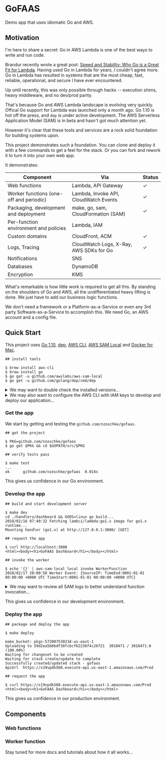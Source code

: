 # GoFAAS

Demo app that uses idiomatic Go and AWS.

## Motivation

I'm here to share a secret: Go in AWS Lambda is one of the best ways to write and run code.

Brandur recently wrote a great post: [Speed and Stability: Why Go is a Great Fit for Lambda](https://brandur.org/go-lambda). Having used Go in Lambda for years, I couldn't agree more. Go in Lambda has resulted in systems that are the most cheap, fast, reliable, operational, and secure I have ever encountered.

Up until recently, this was only possible through hacks -- execution shims, heavy middleware, and no dev/prod parity.

That's because Go and AWS Lambda landscape is evolving very quickly. Offical Go support for Lambda was launched only a month ago. Go 1.10 is hot off the press, and `dep` is under active development. The AWS Serverless Application Model (SAM) is in beta and hasn't got much attention yet.

However it's clear that these tools and services are a rock solid foundation for building systems upon.

This project demonstrates such a foundation. You can clone and deploy it with a few commands to get a feel for the stack. Or you can fork and rework it to turn it into your own web app.

It demonstrates:

| Component                               | Via                                     | Status |
| --------------------------------------- |-----------------------------------------|--------|
| Web functions                           | Lambda, API Gateway                     |   ✓    |
| Worker functions (one-off and periodic) | Lambda, Invoke API, CloudWatch Events   |   ✓    |
| Packaging, development and deployment   | make, go, sam, CloudFormation (SAM)     |   ✓    |
| Per-function environment and policies   | Lambda, IAM                             |        |
| Custom domains                          | CloudFront, ACM                         |   ✓    |
| Logs, Tracing                           | CloudWatch Logs, X-Ray, AWS SDKs for Go |   ✓    |
| Notifications                           | SNS                                     |        |
| Databases                               | DynamoDB                                |        |
| Encryption                              | KMS                                     |        |

What's remarkable is how little work is required to get all this. By standing on the shoulders of Go and AWS, all the undifferentiated heavy lifting is done. We just have to add our business logic functions.

We don't need a framework or a Platform-as-a-Service or even any 3rd party Software-as-a-Service to accomplish this. We need Go, an AWS account and a config file.

## Quick Start

This project uses [Go 1.10](https://golang.org/), [dep](https://github.com/golang/dep), [AWS CLI](https://aws.amazon.com/cli/), [AWS SAM Local](https://docs.aws.amazon.com/lambda/latest/dg/test-sam-local.html) and [Docker for Mac](https://www.docker.com/docker-mac).

```console
## install tools

$ brew install aws-cli
$ brew install go
$ go get -u github.com/awslabs/aws-sam-local 
$ go get -u github.com/golang/dep/cmd/dep
```

<details>
<summary>We may want to double check the installed versions...</summary>
&nbsp;

```console
## check versions

$ aws --version
aws-cli/1.14.40 Python/3.6.4 Darwin/17.4.0 botocore/1.8.44

$ aws-sam-local -v
sam version snapshot

$ docker version
Client:
 Version:	17.12.0-ce
 API version:	1.35
 Go version:	go1.9.2
 Git commit:	c97c6d6
 Built:	Wed Dec 27 20:03:51 2017
 OS/Arch:	darwin/amd64

Server:
 Engine:
  Version:	17.12.0-ce
  API version:	1.35 (minimum version 1.12)
  Go version:	go1.9.2
  Git commit:	c97c6d6
  Built:	Wed Dec 27 20:12:29 2017
  OS/Arch:	linux/amd64
  Experimental:	true

$ go version
go version go1.10 darwin/amd64
```
</details>

<details>
<summary>We may also want to configure the AWS CLI with IAM keys to develop and deploy our application...</summary>
&nbsp;

Follow the [Creating an IAM User in Your AWS Account](https://docs.aws.amazon.com/IAM/latest/UserGuide/id_users_create.html) doc to create a IAM user with programmatic access. Call the user `gofaas-admin` and attach the "Administrator Access" policy for now.

Then configure the CLI. Here we are creating a new profile that we can switch to with `export AWS_PROFILE=gofaas`. This will help us isolate our experiments from other AWS work.

```console
## configure the AWS CLI with keys

$ aws configure --profile gofaas
AWS Access Key ID [None]: AKIA................
AWS Secret Access Key [None]: PQN4CWZXXbJEgnrom2fP0Z+z................
Default region name [None]: us-east-1
Default output format [None]: json

## configure this session to use the profile

$ export AWS_PROFILE=gofaas

## verify the profile

$ aws iam get-user
{
    "User": {
        "Path": "/",
        "UserName": "gofaas-admin",
        "UserId": "AIDAJA44LJEOECDPZ3S5U",
        "Arn": "arn:aws:iam::572007530218:user/gofaas-admin",
        "CreateDate": "2018-02-16T16:17:24Z"
    }
}
```
</details>

### Get the app

We start by getting and testing the `github.com/nzoschke/gofaas`.

```console
## get the project

$ PKG=github.com/nzoschke/gofaas
$ go get $PKG && cd $GOPATH/src/$PKG

## verify tests pass

$ make test
...
ok  	github.com/nzoschke/gofaas	0.014s
```

This gives us confidence in our Go environment.

### Develop the app

```console
## build and start development server

$ make dev
cd ./handlers/dashboard && GOOS=linux go build...
2018/02/16 07:40:32 Fetching lambci/lambda:go1.x image for go1.x runtime...
Mounting handler (go1.x) at http://127.0.0.1:3000/ [GET]
```

```console
## request the app

$ curl http://localhost:3000
<html><body><h1>GoFAAS Dashboard</h1></body></html>

## invoke the worker

$ echo '{}' | aws-sam-local local invoke WorkerFunction
2018/02/17 20:00:58 Worker Event: {SourceIP: TimeEnd:0001-01-01 00:00:00 +0000 UTC TimeStart:0001-01-01 00:00:00 +0000 UTC}
```

<details>
<summary>We may want to review all SAM logs to better understand function invocation...</summary>
&nbsp;

```console
$ make dev

aws-sam-local local start-api -n env.json
2018/02/16 08:24:33 Connected to Docker 1.35
2018/02/16 08:24:33 Fetching lambci/lambda:go1.x image for go1.x runtime...
go1.x: Pulling from lambci/lambda
Digest: sha256:d77adf847c45dcb5fae3cd93283447fad3f3d51ead024aed0c866a407a206e7c
Status: Image is up to date for lambci/lambda:go1.x

Mounting handler (go1.x) at http://127.0.0.1:3000/ [GET]

You can now browse to the above endpoints to invoke your functions.
You do not need to restart/reload SAM CLI while working on your functions,
changes will be reflected instantly/automatically. You only need to restart
SAM CLI if you update your AWS SAM template.

2018/02/16 08:24:37 Invoking handler (go1.x)
2018/02/16 08:24:37 Decompressing /Users/noah/go/src/github.com/nzoschke/gofaas/handlers/dashboard/handler.zip
2018/02/16 08:24:37 Mounting /private/var/folders/px/fd8j3qvn13gcxw9_nw25pphw0000gn/T/aws-sam-local-1518798277763101448 as /var/task:ro inside runtime container
START RequestId: 0619a836-ce3d-1819-8edc-2005395b83a6 Version: $LATEST
END RequestId: 0619a836-ce3d-1819-8edc-2005395b83a6
REPORT RequestId: 0619a836-ce3d-1819-8edc-2005395b83a6	Duration: 1.56 ms	Billed Duration: 100 ms	Memory Size: 128 MB	Max Memory Used: 5 MB

2018/02/17 12:00:37 Reading invoke payload from stdin (you can also pass it from file with --event)
2018/02/17 12:00:37 Invoking handler (go1.x)
2018/02/17 12:00:37 Decompressing /Users/noah/go/src/github.com/nzoschke/gofaas/handlers/worker/handler.zip
2018/02/17 12:00:37 Mounting /private/var/folders/px/fd8j3qvn13gcxw9_nw25pphw0000gn/T/aws-sam-local-1518897637127351189 as /var/task:ro inside runtime container
START RequestId: 996f94f4-2fbe-16af-f33a-5e70e0199f35 Version: $LATEST
2018/02/17 20:00:58 Worker Event: {SourceIP: TimeEnd:0001-01-01 00:00:00 +0000 UTC TimeStart:0001-01-01 00:00:00 +0000 UTC}
END RequestId: 996f94f4-2fbe-16af-f33a-5e70e0199f35
REPORT RequestId: 996f94f4-2fbe-16af-f33a-5e70e0199f35	Duration: 486.90 ms	Billed Duration: 500 ms	Memory Size: 128 MB	Max Memory Used: 13 MB	
```
</details>

This gives us confidence in our development environment.

### Deploy the app

```console
## package and deploy the app

$ make deploy

make_bucket: pkgs-572007530218-us-east-1
Uploading to 59d2ea5b6bdf38fcbcf62236f4c26f21  3018471 / 3018471.0  (100.00%)
Waiting for changeset to be created
Waiting for stack create/update to complete
Successfully created/updated stack - gofaas
ApiUrl	https://x19vpdk568.execute-api.us-east-1.amazonaws.com/Prod

## request the app

$ curl https://x19vpdk568.execute-api.us-east-1.amazonaws.com/Prod
<html><body><h1>GoFAAS Dashboard</h1></body></html>
```

This gives us confidence in our production environment.

## Components

### Web functions

### Worker function

Stay tuned for more docs and tutorials about how it all works...